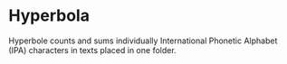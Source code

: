 # Hyperbola
Hyperbole counts and sums individually International Phonetic Alphabet (IPA) characters in texts placed in one folder.
